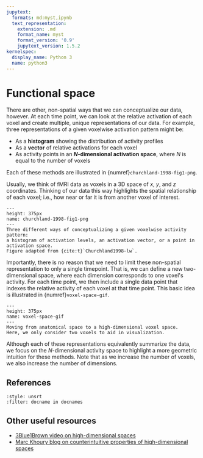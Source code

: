 ```yaml
---
jupytext:
  formats: md:myst,ipynb
  text_representation:
    extension: .md
    format_name: myst
    format_version: '0.9'
    jupytext_version: 1.5.2
kernelspec:
  display_name: Python 3
  name: python3
---
```


# Functional space

There are other, non-spatial ways that we can conceptualize our data, however.
At each time point, we can look at the relative activation of each voxel and create multiple, unique representations of our data.
For example, three representations of a given voxelwise activation pattern might be:

- As a **histogram** showing the distribution of activity profiles
- As a **vector** of relative activations for each voxel
- As activity points in an **_N_-dimensional activation space**, where _N_ is equal to the number of voxels

Each of these methods are illustrated in {numref}`churchland-1998-fig1-png`.

Usually, we think of fMRI data as voxels in a 3D space of _x_, _y_, and _z_ coordinates.
Thinking of our data this way highlights the spatial relationship of each voxel;
i.e., how near or far it is from another voxel of interest.

```{figure} ../images/churchland-1998-fig1.png
---
height: 375px
name: churchland-1998-fig1-png
---
Three different ways of conceptualizing a given voxelwise activity pattern:
a histogram of activation levels, an activation vector, or a point in activation space.
Figure adapted from {cite:t}`Churchland1998-lw`.
```

Importantly, there is no reason that we need to limit these non-spatial representation to only a single timepoint.
That is, we can define a new two-dimensional space,
where each dimension corresponds to one voxel's activity.
For each time point,
we then include a single data point that indexes the relative activity of each voxel at that time point.
This basic idea is illustrated in {numref}`voxel-space-gif`.

```{figure} ../images/voxel_space.gif
---
height: 375px
name: voxel-space-gif
---
Moving from anatomical space to a high-dimensional voxel space.
Here, we only consider two voxels to aid in visualization.
```

Although each of these representations equivalently summarize the data,
we focus on the _N_-dimensional activity space to highlight a more geometric intuition for these methods.
Note that as we increase the number of voxels, we also increase the number of dimensions.

## References

```{bibliography}
:style: unsrt
:filter: docname in docnames
```

## Other useful resources

- [3Blue1Brown video on high-dimensional spaces](https://www.youtube.com/watch?v=zwAD6dRSVyI)
- [Marc Khoury blog on counterintuitive properties of high-dimensional spaces](https://marckhoury.github.io/blog/counterintuitive-properties-of-high-dimensional-space)
